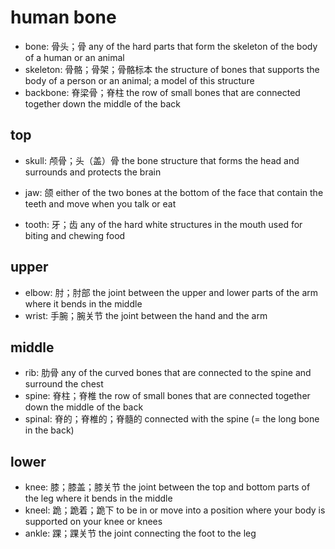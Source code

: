 # human bone

- bone: 骨头；骨 any of the hard parts that form the skeleton of the body of a human or an animal
- skeleton: 骨骼；骨架；骨骼标本 the structure of bones that supports the body of a person or an animal; a model of this structure
- backbone: 脊梁骨；脊柱 the row of small bones that are connected together down the middle of the back

## top

- skull: 颅骨；头（盖）骨 the bone structure that forms the head and surrounds and protects the brain

- jaw: 颌 either of the two bones at the bottom of the face that contain the teeth and move when you talk or eat
- tooth: 牙；齿 any of the hard white structures in the mouth used for biting and chewing food

## upper


- elbow: 肘；肘部 the joint between the upper and lower parts of the arm where it bends in the middle
- wrist: 手腕；腕关节 the joint between the hand and the arm

## middle

- rib: 肋骨 any of the curved bones that are connected to the spine and surround the chest
- spine: 脊柱；脊椎 the row of small bones that are connected together down the middle of the back
- spinal: 脊的；脊椎的；脊髓的 connected with the spine (= the long bone in the back)

## lower

- knee: 膝；膝盖；膝关节 the joint between the top and bottom parts of the leg where it bends in the middle
- kneel: 跪；跪着；跪下 to be in or move into a position where your body is supported on your knee or knees
- ankle: 踝；踝关节 the joint connecting the foot to the leg

